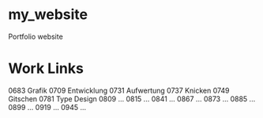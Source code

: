 # my_website
Portfolio website

# Work Links
0683 Grafik
0709 Entwicklung
0731 Aufwertung
0737 Knicken
0749 Gitschen
0781 Type Design
0809 ...
0815 ...
0841 ...
0867 ...
0873 ...
0885 ...
0899 ...
0919 ...
0945 ...